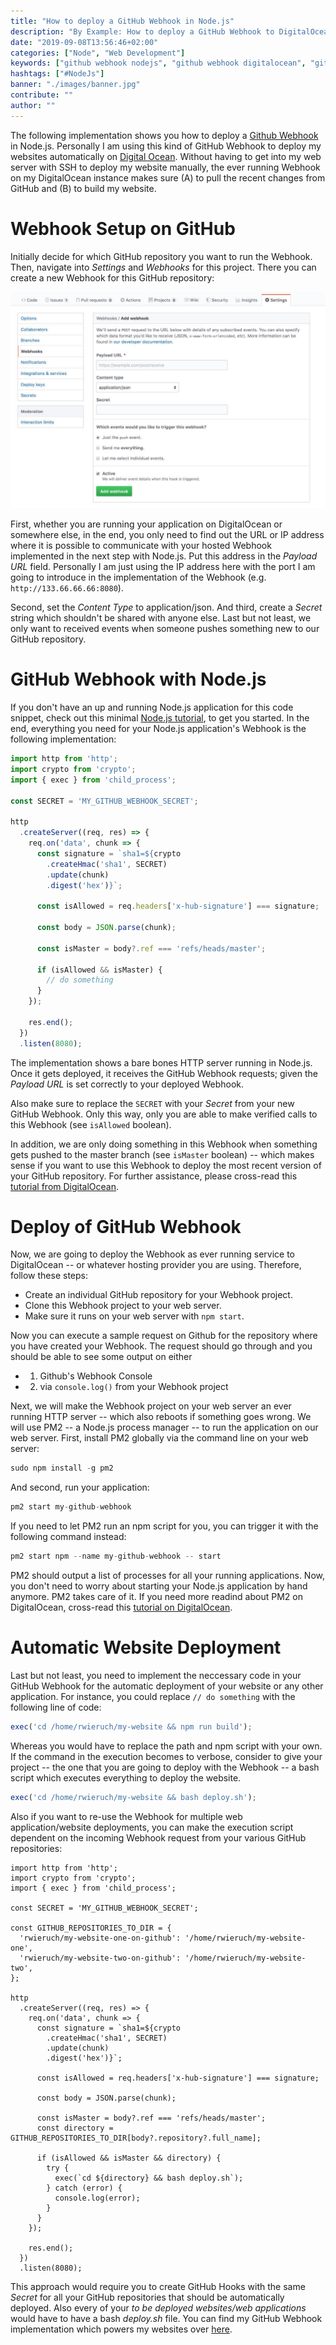 ```yaml
---
title: "How to deploy a GitHub Webhook in Node.js"
description: "By Example: How to deploy a GitHub Webhook to DigitalOcean for an automatic deployment of websites/web application ..."
date: "2019-09-08T13:56:46+02:00"
categories: ["Node", "Web Development"]
keywords: ["github webhook nodejs", "github webhook digitalocean", "github webhook deploy"]
hashtags: ["#NodeJs"]
banner: "./images/banner.jpg"
contribute: ""
author: ""
---
```


<Sponsorship />

<ByExample />

The following implementation shows you how to deploy a [Github Webhook](https://developer.github.com/webhooks/) in Node.js. Personally I am using this kind of GitHub Webhook to deploy my websites automatically on [Digital Ocean](https://m.do.co/c/fb27c90322f3). Without having to get into my web server with SSH to deploy my website manually, the ever running Webhook on my DigitalOcean instance makes sure (A) to pull the recent changes from GitHub and (B) to build my website.

# Webhook Setup on GitHub

Initially decide for which GitHub repository you want to run the Webhook. Then, navigate into *Settings* and *Webhooks* for this project. There you can create a new Webhook for this GitHub repository:

![github webhook](./images/github-webhook.jpg)

First, whether you are running your application on DigitalOcean or somewhere else, in the end, you only need to find out the URL or IP address where it is possible to communicate with your hosted Webhook implemented in the next step with Node.js. Put this address in the *Payload URL* field. Personally I am just using the IP address here with the port I am going to introduce in the implementation of the Webhook (e.g. `http://133.66.66.66:8080`).

Second, set the *Content Type* to application/json. And third, create a *Secret* string which shouldn't be shared with anyone else. Last but not least, we only want to received events when someone pushes something new to our GitHub repository.

# GitHub Webhook with Node.js

If you don't have an up and running Node.js application for this code snippet, check out this minimal [Node.js tutorial](/minimal-node-js-babel-setup), to get you started. In the end, everything you need for your Node.js application's Webhook is the following implementation:

```javascript
import http from 'http';
import crypto from 'crypto';
import { exec } from 'child_process';

const SECRET = 'MY_GITHUB_WEBHOOK_SECRET';

http
  .createServer((req, res) => {
    req.on('data', chunk => {
      const signature = `sha1=${crypto
        .createHmac('sha1', SECRET)
        .update(chunk)
        .digest('hex')}`;

      const isAllowed = req.headers['x-hub-signature'] === signature;

      const body = JSON.parse(chunk);

      const isMaster = body?.ref === 'refs/heads/master';

      if (isAllowed && isMaster) {
        // do something
      }
    });

    res.end();
  })
  .listen(8080);
```

The implementation shows a bare bones HTTP server running in Node.js. Once it gets deployed, it receives the GitHub Webhook requests; given the *Payload URL* is set correctly to your deployed Webhook.

Also make sure to replace the `SECRET` with your *Secret* from your new GitHub Webhook. Only this way, only you are able to make verified calls to this Webhook (see `isAllowed` boolean).

In addition, we are only doing something in this Webhook when something gets pushed to the master branch (see `isMaster` boolean) -- which makes sense if you want to use this Webhook to deploy the most recent version of your GitHub repository. For further assistance, please cross-read this [tutorial from DigitalOcean](https://www.digitalocean.com/community/tutorials/how-to-use-node-js-and-github-webhooks-to-keep-remote-projects-in-sync).

# Deploy of GitHub Webhook

Now, we are going to deploy the Webhook as ever running service to DigitalOcean -- or whatever hosting provider you are using. Therefore, follow these steps:

* Create an individual GitHub repository for your Webhook project.
* Clone this Webhook project to your web server.
* Make sure it runs on your web server with `npm start`.

Now you can execute a sample request on Github for the repository where you have created your Webhook. The request should go through and you should be able to see some output on either

* 1) Github's Webhook Console
* 2) via `console.log()` from your Webhook project

Next, we will make the Webhook project on your web server an ever running HTTP server -- which also reboots if something goes wrong. We will use PM2 -- a Node.js process manager -- to run the application on our web server. First, install PM2 globally via the command line on your web server:

```javascript
sudo npm install -g pm2
```

And second, run your application:

```javascript
pm2 start my-github-webhook
```

If you need to let PM2 run an npm script for you, you can trigger it with the following command instead:

```javascript
pm2 start npm --name my-github-webhook -- start
```

PM2 should output a list of processes for all your running applications. Now, you don't need to worry about starting your Node.js application by hand anymore. PM2 takes care of it. If you need more readind about PM2 on DigitalOcean, cross-read this [tutorial on DigitalOcean](https://www.digitalocean.com/community/tutorials/how-to-set-up-a-node-js-application-for-production-on-ubuntu-16-04).

# Automatic Website Deployment

Last but not least, you need to implement the neccessary code in your GitHub Webhook for the automatic deployment of your website or any other application. For instance, you could replace `// do something` with the following line of code:

```javascript
exec('cd /home/rwieruch/my-website && npm run build');
```

Whereas you would have to replace the path and npm script with your own. If the command in the execution becomes to verbose, consider to give your project -- the one that you are going to deploy with the Webhook -- a bash script which executes everything to deploy the website.

```javascript
exec('cd /home/rwieruch/my-website && bash deploy.sh');
```

Also if you want to re-use the Webhook for multiple web application/website deployments, you can make the execution script dependent on the incoming Webhook request from your various GitHub repositories:

```javascript{7-10,25,27-33}
import http from 'http';
import crypto from 'crypto';
import { exec } from 'child_process';

const SECRET = 'MY_GITHUB_WEBHOOK_SECRET';

const GITHUB_REPOSITORIES_TO_DIR = {
  'rwieruch/my-website-one-on-github': '/home/rwieruch/my-website-one',
  'rwieruch/my-website-two-on-github': '/home/rwieruch/my-website-two',
};

http
  .createServer((req, res) => {
    req.on('data', chunk => {
      const signature = `sha1=${crypto
        .createHmac('sha1', SECRET)
        .update(chunk)
        .digest('hex')}`;

      const isAllowed = req.headers['x-hub-signature'] === signature;

      const body = JSON.parse(chunk);

      const isMaster = body?.ref === 'refs/heads/master';
      const directory = GITHUB_REPOSITORIES_TO_DIR[body?.repository?.full_name];

      if (isAllowed && isMaster && directory) {
        try {
          exec(`cd ${directory} && bash deploy.sh`);
        } catch (error) {
          console.log(error);
        }
      }
    });

    res.end();
  })
  .listen(8080);
```

This approach would require you to create GitHub Hooks with the same *Secret* for all your GitHub repositories that should be automatically deployed. Also every of your *to be deployed websites/web applications* would have to have a bash *deploy.sh* file. You can find my GitHub Webhook implementation which powers my websites over [here](https://github.com/rwieruch/github-webhook-automatic-blog-deployment).